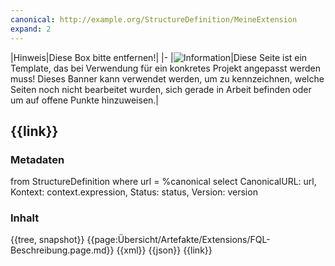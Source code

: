 ```yaml
---
canonical: http://example.org/StructureDefinition/MeineExtension
expand: 2
---
```


|Hinweis|Diese Box bitte entfernen!|
|-
|![Information](https://wiki.hl7.de/images/thumb/Under_construction_icon-blue.svg/100px-Under_construction_icon-blue.svg.png)|Diese Seite ist ein Template, das bei Verwendung für ein konkretes Projekt angepasst werden muss! Dieses Banner kann verwendet werden, um zu kennzeichnen, welche Seiten noch nicht bearbeitet wurden, sich gerade in Arbeit befinden oder um auf offene Punkte hinzuweisen.|

## {{link}}

### Metadaten

<fql output="transpose" headers="true">
from
	StructureDefinition
where
	url = %canonical 
select
	CanonicalURL: url, Kontext: context.expression, Status: status, Version: version
</fql>

### Inhalt

<tabs>
  <tab title="Darstellung">{{tree, snapshot}}</tab>
  <tab title="Beschreibung"> 
    {{page:Übersicht/Artefakte/Extensions/FQL-Beschreibung.page.md}}
  </tab>
  <tab title="XML">{{xml}}</tab>
  <tab title="JSON">{{json}}</tab>
  <tab title="Link">{{link}}</tab> 
</tabs>



